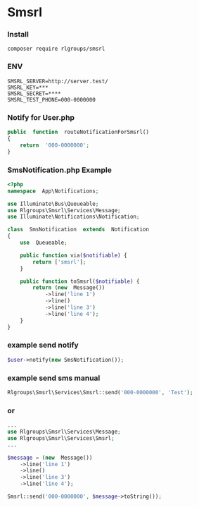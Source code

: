 # Smsrl

### Install
	composer require rlgroups/smsrl

### ENV
	SMSRL_SERVER=http://server.test/
	SMSRL_KEY=***
	SMSRL_SECRET=****
	SMSRL_TEST_PHONE=000-0000000

### Notify for User.php
```php
public  function  routeNotificationForSmsrl()
{
	return  '000-0000000';
}
```

### SmsNotification.php Example
```php
<?php
namespace  App\Notifications;

use Illuminate\Bus\Queueable;
use Rlgroups\Smsrl\Services\Message;
use Illuminate\Notifications\Notification;

class  SmsNotification  extends  Notification
{
	use  Queueable;

	public function via($notifiable) {
		return ['smsrl'];
	}

	public function toSmsrl($notifiable) {
		return (new  Message())
			->line('line 1')
			->line()
			->line('line 3')
			->line('line 4');
	}
}
```

### example send notify
```php
$user->notify(new SmsNotification());
```

### example send sms manual
```php
Rlgroups\Smsrl\Services\Smsrl::send('000-0000000', 'Test');
```

### or 
```php
...
use Rlgroups\Smsrl\Services\Message;
use Rlgroups\Smsrl\Services\Smsrl;
...

$message = (new  Message())
	->line('line 1')
	->line()
	->line('line 3')
	->line('line 4');

Smsrl::send('000-0000000', $message->toString());
```




